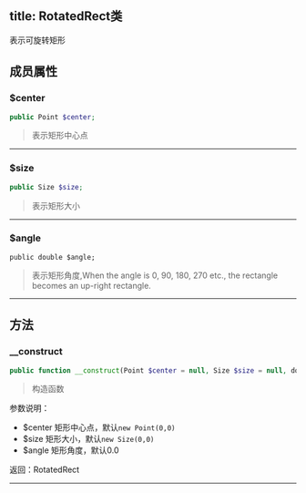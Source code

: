 title: RotatedRect类
-------------------

表示可旋转矩形

## 成员属性

### $center

```php
public Point $center;
```

>表示矩形中心点

---

### $size


```php
public Size $size;
```

>表示矩形大小

---

### $angle

```
public double $angle;
```

>表示矩形角度,When the angle is 0, 90, 180, 270 etc., the rectangle becomes an up-right rectangle.

---

## 方法 

### __construct

```php
public function __construct(Point $center = null, Size $size = null, double $angle = 0.0)
```

>构造函数

参数说明：

- $center 矩形中心点，默认`new Point(0,0)`
- $size 矩形大小，默认`new Size(0,0)`
- $angle 矩形角度，默认0.0

返回：RotatedRect

---

